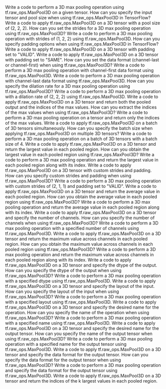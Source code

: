 Write a code to perform a 3D max pooling operation using tf.raw_ops.MaxPool3D on a given tensor.
How can you specify the input tensor and pool size when using tf.raw_ops.MaxPool3D in TensorFlow?
Write a code to apply tf.raw_ops.MaxPool3D on a 3D tensor with a pool size of (2, 2, 2).
How can you set the strides for a 3D max pooling operation using tf.raw_ops.MaxPool3D?
Write a code to perform a 3D max pooling operation with strides of (1, 2, 2) using tf.raw_ops.MaxPool3D.
How can you specify padding options when using tf.raw_ops.MaxPool3D in TensorFlow?
Write a code to apply tf.raw_ops.MaxPool3D on a 3D tensor with padding set to "VALID".
Write a code to apply tf.raw_ops.MaxPool3D on a 3D tensor with padding set to "SAME".
How can you set the data format (channel-last or channel-first) when using tf.raw_ops.MaxPool3D?
Write a code to perform a 3D max pooling operation with channel-first data format using tf.raw_ops.MaxPool3D.
Write a code to perform a 3D max pooling operation with channel-last data format using tf.raw_ops.MaxPool3D.
How can you specify the dilation rate for a 3D max pooling operation using tf.raw_ops.MaxPool3D?
Write a code to perform a 3D max pooling operation with a dilation rate of (2, 2, 2) using tf.raw_ops.MaxPool3D.
Write a code to apply tf.raw_ops.MaxPool3D on a 3D tensor and return both the pooled output and the indices of the max values.
How can you extract the indices of the max values when using tf.raw_ops.MaxPool3D?
Write a code to perform a 3D max pooling operation on a tensor and return only the indices of the max values.
Write a code to apply tf.raw_ops.MaxPool3D on a batch of 3D tensors simultaneously.
How can you specify the batch size when applying tf.raw_ops.MaxPool3D on multiple 3D tensors?
Write a code to perform a 3D max pooling operation on a batch of 3D tensors with a batch size of 4.
Write a code to apply tf.raw_ops.MaxPool3D on a 3D tensor and return the largest value in each pooled region.
How can you obtain the largest value in each pooled region using tf.raw_ops.MaxPool3D?
Write a code to perform a 3D max pooling operation and return the largest value in each pooled region along with its index.
Write a code to apply tf.raw_ops.MaxPool3D on a 3D tensor with custom strides and padding.
How can you specify custom strides and padding when using tf.raw_ops.MaxPool3D?
Write a code to perform a 3D max pooling operation with custom strides of (2, 1, 1) and padding set to "VALID".
Write a code to apply tf.raw_ops.MaxPool3D on a 3D tensor and return the average value in each pooled region.
How can you obtain the average value in each pooled region using tf.raw_ops.MaxPool3D?
Write a code to perform a 3D max pooling operation and return the average value in each pooled region along with its index.
Write a code to apply tf.raw_ops.MaxPool3D on a 3D tensor and specify the number of channels.
How can you specify the number of channels when using tf.raw_ops.MaxPool3D?
Write a code to perform a 3D max pooling operation with a specified number of channels using tf.raw_ops.MaxPool3D.
Write a code to apply tf.raw_ops.MaxPool3D on a 3D tensor and return the maximum value across channels in each pooled region.
How can you obtain the maximum value across channels in each pooled region using tf.raw_ops.MaxPool3D?
Write a code to perform a 3D max pooling operation and return the maximum value across channels in each pooled region along with its index.
Write a code to apply tf.raw_ops.MaxPool3D on a 3D tensor and specify the dtype of the output.
How can you specify the dtype of the output when using tf.raw_ops.MaxPool3D?
Write a code to perform a 3D max pooling operation with a specified dtype using tf.raw_ops.MaxPool3D.
Write a code to apply tf.raw_ops.MaxPool3D on a 3D tensor and specify the layout of the input.
How can you specify the layout of the input when using tf.raw_ops.MaxPool3D?
Write a code to perform a 3D max pooling operation with a specified layout using tf.raw_ops.MaxPool3D.
Write a code to apply tf.raw_ops.MaxPool3D on a 3D tensor and specify the desired name for the operation.
How can you specify the name of the operation when using tf.raw_ops.MaxPool3D?
Write a code to perform a 3D max pooling operation with a specified name using tf.raw_ops.MaxPool3D.
Write a code to apply tf.raw_ops.MaxPool3D on a 3D tensor and specify the desired name for the output tensor.
How can you specify the name of the output tensor when using tf.raw_ops.MaxPool3D?
Write a code to perform a 3D max pooling operation with a specified name for the output tensor using tf.raw_ops.MaxPool3D.
Write a code to apply tf.raw_ops.MaxPool3D on a 3D tensor and specify the data format for the output tensor.
How can you specify the data format for the output tensor when using tf.raw_ops.MaxPool3D?
Write a code to perform a 3D max pooling operation and specify the data format for the output tensor using tf.raw_ops.MaxPool3D.
Write a code to apply tf.raw_ops.MaxPool3D on a 3D tensor and return the indices of the k largest values in each pooled region.